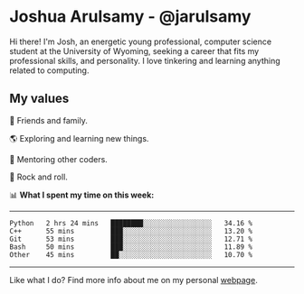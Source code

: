 # Joshua Arulsamy - @jarulsamy

Hi there! I'm Josh, an energetic young professional, computer science student at the University of Wyoming, seeking a career that fits my professional skills, and personality. I love tinkering and learning anything related to computing.

## My values

:yellow_heart: Friends and family.

:earth_americas: Exploring and learning new things.

:book: Mentoring other coders.

:guitar: Rock and roll.

:bar_chart: **What I spent my time on this week:**

------
<!--START_SECTION:waka-->
```text
Python   2 hrs 24 mins   ████████░░░░░░░░░░░░░░░░░   34.16 % 
C++      55 mins         ███░░░░░░░░░░░░░░░░░░░░░░   13.20 % 
Git      53 mins         ███░░░░░░░░░░░░░░░░░░░░░░   12.71 % 
Bash     50 mins         ███░░░░░░░░░░░░░░░░░░░░░░   11.89 % 
Other    45 mins         ██░░░░░░░░░░░░░░░░░░░░░░░   10.70 %
```
<!--END_SECTION:waka-->
------

Like what I do? Find more info about me on my personal [webpage](https://arulsamy.me).
